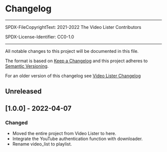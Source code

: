 # Changelog

---

SPDX-FileCopyrightText: 2021-2022 The Video Lister Contributors

SPDX-License-Identifier: CC0-1.0

---

All notable changes to this project will be documented in this file.

The format is based on [Keep a Changelog](https://keepachangelog.com/en/1.0.0/)
and this project adheres to
[Semantic Versioning](https://semver.org/spec/v2.0.0.html).

For an older version of this changelog see
[Video Lister Changelog][1]

## Unreleased

## [1.0.0] - 2022-04-07

### Changed

- Moved the entire project from Video Lister to here.
- Integrate the YouTube authentication function with downloader.
- Rename video_list to playlist.

[1]: <https://github.com/TwoPizza9621536/VideoLister/blob/main/CHANGELOG.md>

